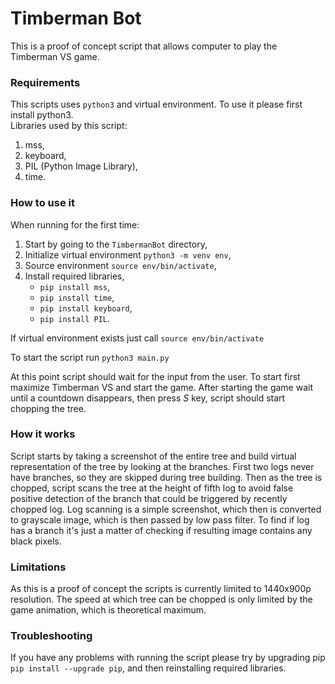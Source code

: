 # Timberman Bot

This is a proof of concept script that allows computer to play the Timberman VS game.

### Requirements

This scripts uses `python3` and virtual environment. To use it please first install python3.  
Libraries used by this script:
1. mss,
2. keyboard,
3. PIL (Python Image Library),
4. time.

### How to use it
When running for the first time:
1. Start by going to the `TimbermanBot` directory,
2. Initialize virtual environment `python3 -m venv env`,
3. Source environment `source env/bin/activate`,
4. Install required libraries,
    * `pip install mss`,
    * `pip install time`,
    * `pip install keyboard`,
    * `pip install PIL`.
    
If virtual environment exists just call `source env/bin/activate`

To start the script run `python3 main.py`

At this point script should wait for the input from the user.
To start first maximize Timberman VS and start the game. After starting the game wait until 
a countdown disappears, then press _S_ key, script should start chopping the tree. 

### How it works
Script starts by taking a screenshot of the entire tree and build virtual representation of the tree by looking at the branches.
First two logs never have branches, so they are skipped during tree building. Then as the tree is chopped, script scans the tree 
at the height of fifth log to avoid false positive detection of the branch that could be triggered by recently chopped log.
Log scanning is a simple screenshot, which then is converted to grayscale image, which is then passed by low pass filter. To find if log
has a branch it's just a matter of checking if resulting image contains any black pixels.  

### Limitations
As this is a proof of concept the scripts is currently limited to 1440x900p resolution.
The speed at which tree can be chopped is only limited by the game animation, which is theoretical maximum.


### Troubleshooting
If you have any problems with running the script please try by upgrading pip `pip install --upgrade pip`,
and then reinstalling required libraries.